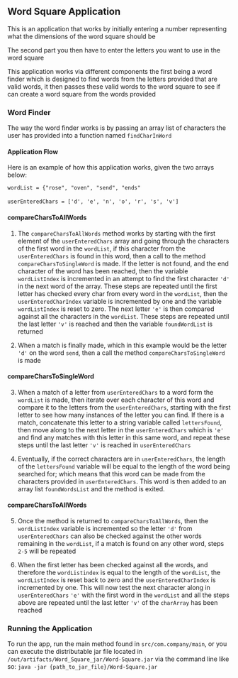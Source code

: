 ## Word Square Application

This is an application that works by initially entering a number representing what the dimensions
of the word square should be 

The second part you then have to enter the letters you want to use in the word square


This application works via different components the first being a word finder which is designed to find words from the letters provided
that are valid words, it then passes these valid words to the word square to see if can create a word square from the words provided

### Word Finder

The way the word finder works is by passing an array list of characters the user has provided into a function named `findCharInWord`

#### Application Flow
Here is an example of how this application works, given the two arrays below:

`wordList = {"rose", "oven", "send", "ends"`
<br></br>
`userEnteredChars = ['d', 'e', 'n', 'o', 'r', 's', 'v']`

#### compareCharsToAllWords

1. The `compareCharsToAllWords` method works by starting with the first element of the `userEnteredChars` array and going through the characters of the first word in the `wordList`, if this character from the 
`userEnteredChars` is found in this word, then a call to the method `compareCharsToSingleWord` is made. If the letter is not found, and the end character of the word has been reached, then the variable `wordListIndex`
is incremented in an attempt to find the first character `'d'` in the next word of the array. These steps are repeated until the first letter has checked every char from 
every word in the `wordList`, then the `userEnteredCharIndex` variable is incremented by one and the variable `wordListIndex` is reset to zero. The next letter `'e'` is then compared against all the characters in the `wordList`.
These steps are repeated until the last letter `'v'` is reached and then the variable `foundWordList` is returned
   

2. When a match is finally made, which in this example would be the letter `'d'` on the word `send`, then a call the method `compareCharsToSingleWord` is made

#### compareCharsToSingleWord

3. When a match of a letter from `userEnteredChars` to a word form the `wordList` is made, then iterate over each character of this word and compare it to the letters from the `userEnteredChars`, starting with the first letter to see how many instances of the letter you can find. 
If there is a match, concatenate this letter to a string variable called `lettersFound`, then move along to the next letter in the `userEnteredChars` which is `'e'` and find any matches with this letter in this same word, and repeat these steps until the last letter `'v'` is reached in `userEnteredChars`


4. Eventually, if the correct characters are in `userEnteredChars`, the length of the `lettersFound` variable will be equal to the length of the word being searched for; which means that this word can be made from the characters provided in `userEnteredChars`.
This word is then added to an array list `foundWordsList` and the method is exited.


#### compareCharsToAllWords
5. Once the method is returned to `compareCharsToAllWords`, then the `wordListIndex` variable is incremented so the letter `'d'` from `userEnteredChars` can also be checked against the other words remaining in the `wordList`, if a match is found on any other word, steps `2-5` will be repeated 


6. When the first letter has been checked against all the words, and therefore the `wordListindex` is equal to the length of the `wordList`, the `wordListIndex` is reset back to zero and the `userEnteredCharIndex` is incremented by one. This will now
test the next character along in `userEnteredChars` `'e'` with the first word in the `wordList` and all the steps above are repeated until the last letter `'v'` of the `charArray` has been reached
   
### Running the Application

To run the app, run the main method found in `src/com.company/main`, or you can execute the distributable jar file located in `/out/artifacts/Word_Square_jar/Word-Square.jar` via the command line
like so: `java -jar {path_to_jar_file}/Word-Square.jar`
